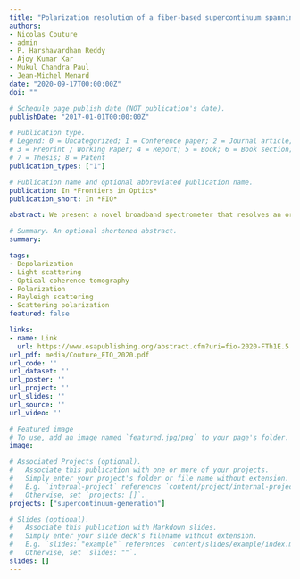 ```yaml
---
title: "Polarization resolution of a fiber-based supercontinuum spanning more than 2 octaves"
authors:
- Nicolas Couture
- admin
- P. Harshavardhan Reddy
- Ajoy Kumar Kar
- Mukul Chandra Paul
- Jean-Michel Menard
date: "2020-09-17T00:00:00Z"
doi: ""

# Schedule page publish date (NOT publication's date).
publishDate: "2017-01-01T00:00:00Z"

# Publication type.
# Legend: 0 = Uncategorized; 1 = Conference paper; 2 = Journal article;
# 3 = Preprint / Working Paper; 4 = Report; 5 = Book; 6 = Book section;
# 7 = Thesis; 8 = Patent
publication_types: ["1"]

# Publication name and optional abbreviated publication name.
publication: In *Frontiers in Optics*
publication_short: In *FIO*

abstract: We present a novel broadband spectrometer that resolves an orthogonal set of linear polarization states. Our system reveals the frequency-dependent nature of depolarization mechanisms occurring in highly-nonlinear fibers. 

# Summary. An optional shortened abstract.
summary:

tags:
- Depolarization
- Light scattering
- Optical coherence tomography
- Polarization
- Rayleigh scattering
- Scattering polarization 
featured: false 

links:
- name: Link
  url: https://www.osapublishing.org/abstract.cfm?uri=fio-2020-FTh1E.5 
url_pdf: media/Couture_FIO_2020.pdf 
url_code: ''
url_dataset: ''
url_poster: ''
url_project: ''
url_slides: ''
url_source: ''
url_video: ''

# Featured image
# To use, add an image named `featured.jpg/png` to your page's folder. 
image:

# Associated Projects (optional).
#   Associate this publication with one or more of your projects.
#   Simply enter your project's folder or file name without extension.
#   E.g. `internal-project` references `content/project/internal-project/index.md`.
#   Otherwise, set `projects: []`.
projects: ["supercontinuum-generation"]

# Slides (optional).
#   Associate this publication with Markdown slides.
#   Simply enter your slide deck's filename without extension.
#   E.g. `slides: "example"` references `content/slides/example/index.md`.
#   Otherwise, set `slides: ""`.
slides: []
---
```





